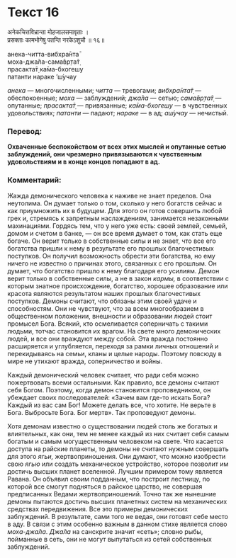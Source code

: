 # Текст 16

अनेकचित्तविभ्रान्ता मोहजालसमावृताः ।  
प्रसक्ताः कामभोगेषु पतन्ति नरकेऽशुचौ ॥ १६॥

анека-читта-вибхра̄нта̄  
моха-джа̄ла-сама̄вр̣та̄т̣  
прасакта̄т̣ ка̄ма-бхогешу  
патанти нараке ’ш́учау

_анека_ — многочисленными; _читта_ — тревогами; _вибхра̄нта̄т̣_ — обеспокоенные; _моха_ — заблуждений; _джа̄ла_ — сетью; _сама̄вр̣та̄т̣_ — опутанные; _прасакта̄т̣_ — привязанные; _ка̄ма-бхогешу_ — в чувственных удовольствиях; _патанти_ — падают; _нараке_ — в ад; _аш́учау_ — нечистый.

### Перевод:

**Охваченные беспокойством от всех этих мыслей и опутанные сетью заблуждений, они чрезмерно привязываются к чувственным удовольствиям и в конце концов попадают в ад.**

### Комментарий:

Жажда демонического человека к наживе не знает пределов. Она неутолима. Он думает только о том, сколько у него богатств сейчас и как приумножить их в будущем. Для этого он готов совершить любой грех и, стремясь к запретным наслаждениям, занимается незаконными махинациями. Гордясь тем, что у него уже есть: своей землей, семьей, домом и счетом в банке, — он все время думает о том, как стать еще богаче. Он верит только в собственные силы и не знает, что все его богатства пришли к нему в результате его прошлых благочестивых поступков. Он получил возможность обрести эти богатства, но ему ничего не известно о причинах этого, связанных с его прошлым. Он думает, что богатство пришло к нему благодаря его усилиям. Демон верит только в собственные силы, а не в закон _кармы,_ в соответствии с которым знатное происхождение, богатство, хорошее образование или красота являются результатом наших прошлых благочестивых поступков. Демоны считают, что обязаны этим своей удаче и способностям. Они не чувствуют, что за всем многообразием в общественном положении, внешности и образовании людей стоит промысел Бога. Всякий, кто осмеливается соперничать с такими людьми, тотчас становится их врагом. На свете много демонических людей, и все они враждуют между собой. Эта вражда постоянно расширяется и углубляется, переходя за рамки личных отношений и перекидываясь на семьи, кланы и целые народы. Поэтому повсюду в мире не утихают вражда, соперничество и войны.

Каждый демонический человек считает, что ради себя можно пожертвовать всеми остальными. Как правило, все демоны считают себя Богом. Поэтому, когда демон становится проповедником, он убеждает своих последователей: «Зачем вам где-то искать Бога? Каждый из вас сам Бог! Можете делать все, что хотите. Не верьте в Бога. Выбросьте Бога. Бог мертв». Так проповедуют демоны.

Хотя демонам известно о существовании людей столь же богатых и влиятельных, как они, тем не менее каждый из них считает себя самым богатым и самым могущественным человеком на свете. Что касается доступа на райские планеты, то демоны не считают нужным совершать для этого _ягьи,_ жертвоприношения. Они думают, что можно изобрести свою _ягью_ или создать механическое устройство, которое позволит им достичь высших планет вселенной. Лучшим примером тому является Равана. Он объявил своим подданным, что построит лестницу, по которой все смогут подняться в райское царство, не совершая предписанных Ведами жертвоприношений. Точно так же нынешние демоны пытаются достичь высших планетных систем на механических средствах передвижения. Все это примеры демонических заблуждений. В результате, сами того не ведая, они готовят себе место в аду. В связи с этим особенно важным в данном стихе является слово _моха-джа̄ла_. _Джа̄ла_ на санскрите значит «сеть»; словно рыбы, пойманные в сеть, они не могут выпутаться из сетей собственных заблуждений.